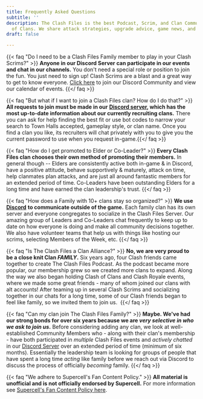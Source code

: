 ```yaml
---
title: Frequently Asked Questions
subtitle: ''
description: The Clash Files is the best Podcast, Scrim, and Clan Community in Clash
  of Clans. We share attack strategies, upgrade advice, game news, and base design.
draft: false

---
```

{{< faq "Do I need to be a Clash Files Family member to play in your Clash Scrims?" >}} **Anyone in our Discord Server can participate in our events and chat in our channels.** You don't need a special role or position to join the fun. You just need to sign up! Clash Scrims are a blast and a great way to get to know everyone. [Click here](http://discord.gg/clashfiles) to join our Discord Community and view our calendar of events.  {{</ faq >}}

{{< faq "But what if I want to join a Clash Files clan? How do I do that?" >}} **All requests to join must be made in our** [**Discord server**](http://discord.gg/clashfiles)**, which has the most up-to-date information about our currently recruiting clans.** There you can ask for help finding the best fit or use bot codes to narrow your search to Town Halls accepted, gameplay style, or clan name. Once you find a clan you like, its recruiters will chat privately with you to give you the current password to use when you request in-game.{{</ faq >}}

{{< faq "How do I get promoted to Elder or Co-Leader?" >}} **Every Clash Files clan chooses their own method of promoting their members.** In general though -- Elders are consistently active both in-game & in Discord, have a positive attitude, behave supportively & maturely, attack on time, help clanmates plan attacks, and are just all around fantastic members for an extended period of time. Co-Leaders have been outstanding Elders for a long time and have earned the clan leadership's trust.  {{</ faq >}}

{{< faq "How does a Family with 10+ clans stay so organized?" >}} **We use** [**Discord**](https://discordapp.com/) **to communicate outside of the game.** Each family clan has its own server and everyone congregates to socialize in the Clash Files Server. Our amazing group of Leaders and Co-Leaders chat frequently to keep up to date on how everyone is doing and make all community decisions together. We also have volunteer teams that help us with things like hosting our scrims, selecting Members of the Week, etc.   {{</ faq >}}

{{< faq "Is The Clash Files a Clan Alliance?" >}} ​**No, we are very proud to be a close knit Clan _FAMILY_.** Six years ago, four Clash friends came together to create The Clash Files Podcast.​​ As the podcast became more popular, our membership grew so we created more clans to expand. Along the way we also began holding Clash of Clans and Clash Royale events, where we made some great friends - many of whom joined our clans with alt accounts! After teaming up in several Clash Scrims and socializing together in our chats for a long time, some of our Clash friends began to feel like family, so we invited them to join us. ​ {{</ faq >}}

{{< faq "Can my clan join The Clash Files Family?" >}} **Maybe. We've had our strong bonds for over six years because we are _very selective in who we ask to join us_.** Before considering adding any clan, we look at well-established Community Members who - along with their clan's membership - have both participated in _multiple_ Clash Files events and _actively chatted_ in our [Discord Server](https://discord.gg/clashfiles) over an extended period of time (minimum of six months). Essentially the leadership team is looking for groups of people that have spent a long time _acting_ like family before we reach out via Discord to discuss the process of officially _becoming_ family.  {{</ faq >}}

{{< faq "We adhere to Supercell's Fan Content Policy." >}} **All material is unofficial and is not officially endorsed by Supercell.** For more information see [Supercell's Fan Content Policy here](www.supercell.com/fan-content-policy).
